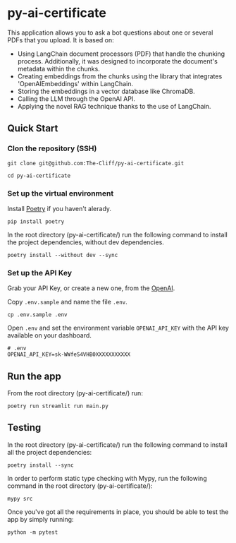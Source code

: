 # py-ai-certificate

This application allows you to ask a bot questions about one or several PDFs that you upload. It is based on:

- Using LangChain document processors (PDF) that handle the chunking process. Additionally, it was designed to incorporate the document's metadata within the chunks.
- Creating embeddings from the chunks using the library that integrates 'OpenAIEmbeddings' within LangChain.
- Storing the embeddings in a vector database like ChromaDB.
- Calling the LLM through the OpenAI API.
- Applying the novel RAG technique thanks to the use of LangChain.

## Quick Start

### Clon the repository (SSH)

```
git clone git@github.com:The-Cliff/py-ai-certificate.git

cd py-ai-certificate
```

### Set up the virtual environment

Install [Poetry](https://python-poetry.org/) if you haven't alerady.

```
pip install poetry
```

In the root directory (py-ai-certificate/) run the following command to install the project dependencies, without dev dependencies.

```
poetry install --without dev --sync
```

### Set up the API Key

Grab your API Key, or create a new one, from the [OpenAI](https://platform.openai.com/account/api-keys).

Copy `.env.sample` and name the file `.env`.

```
cp .env.sample .env
```

Open `.env` and set the environment variable `OPENAI_API_KEY` with the API key available on your dashboard.

```
# .env
OPENAI_API_KEY=sk-WWfeS4VHB0XXXXXXXXXXX
```

## Run the app

From the root directory (py-ai-certificate/) run:

```
poetry run streamlit run main.py
```



## Testing

In the root directory (py-ai-certificate/) run the following command to install all the project dependencies:

```
poetry install --sync
```

In order to perform static type checking with Mypy, run the following command in the root directory (py-ai-certificate/):

```
mypy src
```

Once you've got all the requirements in place, you should be able to test the app by simply running:

```
python -m pytest
```
